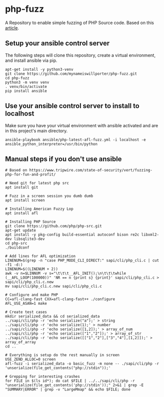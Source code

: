 # php-fuzz
A Repository to enable simple fuzzing of PHP Source code. Based on this
[article](https://www.tripwire.com/state-of-security/vert/fuzzing-php-for-fun-and-profit/).

## Setup your ansible control server
The following steps will clone this repository, create a virtual environment,
and install ansible via pip.
```
apt-get install -y python3-venv
git clone https://github.com/mynameiswillporter/php-fuzz.git
cd php-fuzz
python3 -m venv venv
. venv/bin/activate
pip install ansible
```

## Use your ansible control server to install to localhost
Make sure you have your virtual environment with ansible activated and are in
this project's main directory.
```
ansible-playbook ansible/php-latest-afl-fuzz.yml -i localhost -e ansible_python_interpreter=/usr/bin/python
```


## Manual steps if you don't use ansible
```
# Based on https://www.tripwire.com/state-of-security/vert/fuzzing-php-for-fun-and-profit/

# Need git for latest php src
apt install git

# Fuzz in a screen session you dumb dumb
apt install screen

# Installing American Fuzzy Lop
apt install afl

# Installing PHP Source
git clone https://github.com/php/php-src.git
apt-get update
apt install -y pkg-config build-essential autoconf bison re2c libxml2-dev libsqlite3-dev
cd php-src
./buildconf

# Add lines for AFL optimization
LINENUM=$(grep -n "case PHP_MODE_CLI_DIRECT:" sapi/cli/php_cli.c | cut -f1 -d:)
LINENUM=$((LINENUM + 2))
awk -v n=$LINNUM -v s="\t\t\t__AFL_INIT();\n\t\t\twhile (__AFL_LOOP(100000))" 'NR == n {print s} {print}' sapi/cli/php_cli.c > sapi/cli/php_cli.c.new
mv sapi/cli/php_cli.c.new sapi/cli/php_cli.c

# Configure and make PHP
CC=afl-clang-fast CXX=afl-clang-fast++ ./configure
AFL_USE_ASAN=1 make

# Create test cases
mkdir serialized_data && cd serialized_data
../sapi/cli/php -r 'echo serialize("a");' > string
../sapi/cli/php -r 'echo serialize(1);' > number
../sapi/cli/php -r 'echo serialize([1,2]);' > array_of_num
../sapi/cli/php -r 'echo serialize(["1","2"]);' > array_of_str
../sapi/cli/php -r 'echo serialize([["1","2"],["3","4"],[1,2]]);' > array_of_array
cd ..

# Everything is setup do the rest manually in screen
USE_ZEND_ALLOC=0 screen
afl-fuzz -i serialized_data -o basic_fuzz -m none -- ./sapi/cli/php -r 'unserialize(file_get_contents("php://stdin"));'

# Grepping for interesting crashes
for FILE in $(ls id*); do cat $FILE | ../../sapi/cli/php -r "unserialize(file_get_contents('php://stdin'));" 2>&1 | grep -E "SUMMARY|ERROR" | grep -v "LargeMmap" && echo $FILE; done
```
